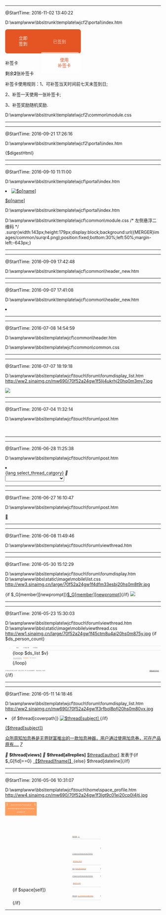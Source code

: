 
-----------------------------------------------------------------------
@StartTime: 2016-11-02 13:40:22

<!-- 补签卡相关 -->

D:\wamp\www\bbs\trunk\template\wjcf2\portal\index.htm
<section id="signin">
    <!--{if !$_G['qiaodao'] || !($_G['startime']< $_G['qiaodao']['time']) }-->
    <a href="javascript:void(0);" onclick="showWindow('dsu_paulsign','plugin.php?id=dsu_paulsign:sign');" class="signin">
        <i></i><span>立即<br>签到</span>
    </a>
    <!--{else}-->
    <a href="/dsu_paulsign-sign.html" class="signin signed">
        <i></i><span class="signed">已签到</span>
    </a>
    <!--{/if}-->
    <a href="javascript:void(0);" class="recover">
        <b></b><i></i><span>使用<br>补签卡</span>
    </a>
</section>
<section id="recbox">
    <p class="title">补签卡</p>
    <p class="meta">
        <span class="currentdate"></span>
        <span class="cardnum">剩余<b>2</b>张补签卡</span>
    </p>
    <div class="calbox">
        <div id="calendar"></div>
        <div class="recruld">
            <p>补签卡使用规则：1、可补签当天时间前七天未签到日;</p>
            <p class="indentmore">2、补签一天使用一张补签卡;</p>
            <p class="indentmore">3、补签奖励随机奖励.</p>
        </div>
    </div>
    <div class="signtip"></div>
    <i class="closebtn"></i>
</section>
<script>
    jQuery('#signin a.recover').on('click',function(){
        jQuery('.graycover').show();
        jQuery('#recbox').fadeIn('fast');
    });
    jQuery('#recbox .closebtn').on('click',function(){
        jQuery('#recbox,.graycover').fadeOut('fast');
    });
    var calUtil = {
        eventName: "prev",
        //初始化日历
        init: function(signList) {
            calUtil.setMonthAndDay();
            calUtil.draw(signList);
            calUtil.bindEnvent();
        },
        bindEnvent: function() {
            // 防止重复点击
            var signwait = 1;
            // 补签到点击事件
            jQuery(document).on('click','#calendar tr td:not(".on,.norecent,.current")',function() {
                var _this = jQuery(this);
                if (signwait == 0) {return false;}
                signwait == 0;
                var cardNum = parseInt(jQuery('#recbox .cardnum b').html());
                if (cardNum == 0) {
                    jQuery('#recbox .signtip').html('已无补签卡使用').fadeIn('fast');
                    setTimeout(function(){
                        jQuery('#recbox .signtip').fadeOut('slow');
                    },1500);
                    setTimeout(function(){signwait == 1;},1800);
                    return false;
                };
                setTimeout(function() {
                    _this.addClass('on');
                    _this.find('a').html('已补签').css('text-indent','20px');
                    cardNum--;
                    jQuery('#recbox .cardnum b').html(cardNum);
                    jQuery('#recbox .signtip').html('补签成功').fadeIn('fast');
                    setTimeout(function(){
                        jQuery('#recbox .signtip').fadeOut('slow');
                    },1500);
                    setTimeout(function(){signwait == 1;},1800);
                }, 360);
            });
            // 当天未签到点击事件
            var signwait2 = 1;
            jQuery("#calendar tr td.current:not('.on,.norecent')").click(function() {
                var _this = jQuery(this);
                if (signwait2 == 0) {return false;}
                signwait2 == 0;
                setTimeout(function() {
                    jQuery('.graycover,#recbox').hide();
                    showWindow('dsu_paulsign','plugin.php?id=dsu_paulsign:sign');
                    signwait2 == 1;
                }, 360);
            });
        },
        draw: function(signList) {
            //绑定日历
            var str = calUtil.drawCal(calUtil.showYear, calUtil.showMonth, signList);
            jQuery("#calendar").html(str);
            // 去除非当前最近7天的行
            jQuery("#calendar tr").each(function() {
                if (jQuery(this).find('td.norecent').length == 7) {
                    jQuery(this).remove();
                }
            });
        },
        //设定当前选择的年月
        setMonthAndDay: function() {
            var current = new Date('2016,11,2');
            // 上一个月
            if (current.getMonth() < 1) {
                calUtil.lastMonth = 12;
                calUtil.showYear1 = current.getFullYear() - 1;
            } else {
                calUtil.lastMonth = current.getMonth();
                calUtil.showYear1 = current.getFullYear();
            }
            // 当前月
            calUtil.showMonth = current.getMonth() + 1;
            calUtil.showYear = current.getFullYear();
            // 下一个月
            if (current.getMonth() < 11) {
                calUtil.nextMonth = current.getMonth() + 2;
                calUtil.showYear2 = current.getFullYear();
            } else if (current.getMonth() == 11) {
                calUtil.nextMonth = 1;
                calUtil.showYear2 = current.getFullYear() + 1;
            } else if (current.getMonth() == 12) {
                calUtil.nextMonth = 2;
                calUtil.showYear2 = current.getFullYear() + 1;
            }
            // 当天
            calUtil.showDay = current.getDate();
            // 当天前第7天
            calUtil.recentFirst = current.getDate() - 6;
            jQuery('.currentdate').html(calUtil.showYear+'-'+calUtil.showMonth+'-'+calUtil.showDay);
        },
        // 获取指定月份总天数
        getDaysInmonth: function(iMonth, iYear) {
            var dPrevDate = new Date(iYear, iMonth, 0);
            return dPrevDate.getDate();
        },
        // 建立日历
        bulidCal: function(iYear, iMonth) {
            var aMonth = new Array();
            aMonth[0] = new Array(7);
            aMonth[1] = new Array(7);
            aMonth[2] = new Array(7);
            aMonth[3] = new Array(7);
            aMonth[4] = new Array(7);
            aMonth[5] = new Array(7);
            aMonth[6] = new Array(7);
            aMonth[7] = new Array(7);
            // 当月第一天
            var dCalDate = new Date(iYear, iMonth - 1, 1);
            // 当月第一天是周几(0-6)
            var iDayOfFirst = dCalDate.getDay();
            // 当月天数
            var iDaysInMonth = calUtil.getDaysInmonth(iMonth, iYear);
            // 当月最后一天
            var eCalDate = new Date(iYear, iMonth - 1, iDaysInMonth);
            // 当月最后一天是周几(0-6)
            var eDayOfFirst = eCalDate.getDay();
            // 修正上一个月
            lastMonth = calUtil.lastMonth;
            iYear1 = calUtil.showYear1;
            // 修正下一个月
            nextMonth = calUtil.nextMonth;
            iYear2 = calUtil.showYear2;
            // 上一个月天数
            var lDaysInMonth = calUtil.getDaysInmonth(lastMonth, iYear1);
            calUtil.lDaysInMonth = lDaysInMonth;
            // 下一个月天数
            var nDaysInMonth = calUtil.getDaysInmonth(nextMonth, iYear2);
            var iVarDate = 1,
                iVarDate2 = 1,
                d, w, l, n;
            aMonth[0][0] = "日";
            aMonth[0][1] = "一";
            aMonth[0][2] = "二";
            aMonth[0][3] = "三";
            aMonth[0][4] = "四";
            aMonth[0][5] = "五";
            aMonth[0][6] = "六";
            for (l = iDayOfFirst - 1; l >= 0; l--) {
                aMonth[2][l] = lDaysInMonth;
                lDaysInMonth--;
            }
            for (var l = 6; l >= 0; l--) {
                aMonth[1][l] = lDaysInMonth;
                lDaysInMonth--;
            }
            for (d = iDayOfFirst; d < 7; d++) {
                aMonth[2][d] = iVarDate;
                iVarDate++;
            }
            for (w = 3; w < 8; w++) {
                for (d = 0; d < 7; d++) {
                    if (iVarDate <= iDaysInMonth) {
                        aMonth[w][d] = iVarDate;
                        iVarDate++;
                    } else {
                        aMonth[w][d] = iVarDate2;
                        iVarDate2++;
                    }
                }
            }
            return aMonth;
        },
        // 判断是否签到
        ifHasSigned: function(signList, day) {
            switch (calUtil.eventName) {
                // 上月签到情况
                case "prev":
                    // 出现第一个1号的时候就代表当前月开始了
                    if (day == 1) {
                        calUtil.eventName = 'load';
                        calUtil.ifHasSigned(signList, day);
                        return false;
                    }
                    // 当该月份没有签到数据的情况下返回 false
                    if (typeof(signList[calUtil.showYear1][calUtil.lastMonth]) == 'undefined') {
                        console.log('this array is not exist.');
                        return false;
                    }
                    // 进入签到情况循环
                    var signed = false;
                    jQuery.each(signList[calUtil.showYear1][calUtil.lastMonth], function(index, item) {
                        if (item == day) {
                            signed = true;
                            return false;
                        }
                    });
                    return signed;
                    break;
                    // 当月签到情况
                case "load":
                    if (day == calUtil.getDaysInmonth(calUtil.showMonth, calUtil.showYear)) {
                        calUtil.eventName = 'next';
                    }
                    if (typeof(signList[calUtil.showYear][calUtil.showMonth]) == 'undefined') {
                        console.log('this array is not exist.');
                        return false;
                    }
                    var signed = false;
                    jQuery.each(signList[calUtil.showYear][calUtil.showMonth], function(index, item) {
                        if (item == day) {
                            signed = true;
                            return false;
                        }
                    });
                    return signed;
                    break;
                    // 下月签到情况
                case "next":
                    // 仅显示当月情况下不存在下月数据,保留是因后期需展示多月签到记录时方便添加
                    if (typeof(signList[calUtil.showYear2][calUtil.nextMonth]) == 'undefined') {
                        console.log('this array is not exist.');
                        return false;
                    }
                    var signed = false;
                    jQuery.each(signList[calUtil.showYear2][calUtil.nextMonth], function(index, item) {
                        if (item == day) {
                            signed = true;
                            return false;
                        }
                    });
                    return signed;
                    break;
            }
        },
        // 判断是否最近7天
        isRecentDays: function(signList, day) {
            var isrecent = false;
            if (calUtil.recentFirst > 0) {
                if (day >= calUtil.recentFirst && day <= calUtil.showDay && calUtil.eventName == 'load') {
                    isrecent = true;
                }
            } else {
                if (calUtil.eventName == 'prev') {
                    // 修正当天前第7天
                    var recentFirst = calUtil.lDaysInMonth + calUtil.recentFirst;
                    // console.log(recentFirst+' '+calUtil.lDaysInMonth+' '+calUtil.recentFirst);
                    if (day >= recentFirst) {
                        isrecent = true;
                    }
                } else if (calUtil.eventName == 'load') {
                    if (day >= calUtil.recentFirst && day <= calUtil.showDay) {
                        isrecent = true;
                    }
                }
            }
            return isrecent;
        },
        // 判断是否当天
        isCurrentDay: function(currentday, day) {
            var istoday = false;
            if (currentday == day && calUtil.eventName == 'load') {
                istoday = true;
            }
            return istoday;
        },
        drawCal: function(iYear, iMonth, signList) {
            var myMonth = calUtil.bulidCal(iYear, iMonth);
            var htmls = new Array();
            htmls.push("<div class='sign' id='sign_cal'>");
            htmls.push("<table>");
            htmls.push("<tr>");
            htmls.push("<th>" + myMonth[0][0] + "</th>");
            htmls.push("<th>" + myMonth[0][1] + "</th>");
            htmls.push("<th>" + myMonth[0][2] + "</th>");
            htmls.push("<th>" + myMonth[0][3] + "</th>");
            htmls.push("<th>" + myMonth[0][4] + "</th>");
            htmls.push("<th>" + myMonth[0][5] + "</th>");
            htmls.push("<th>" + myMonth[0][6] + "</th>");
            htmls.push("</tr>");
            var e = 0,
                d, w;
            for (w = 1; w < 8; w++) {
                htmls.push("<tr>");
                for (d = 0; d < 7; d++) {
                    var ifHasSigned = calUtil.ifHasSigned(signList, myMonth[w][d]);
                    var isCurrentDay = calUtil.isCurrentDay(calUtil.showDay, myMonth[w][d]);
                    var isRecentDays = calUtil.isRecentDays(calUtil.showDay, myMonth[w][d]);
                    if (isRecentDays) {
                        if (ifHasSigned) {
                            if (isCurrentDay) {
                                htmls.push("<td class='on current'>" + (!isNaN(myMonth[w][d]) ? myMonth[w][d] : " ") + "</td>");
                            } else {
                                htmls.push("<td class='on'>" + (!isNaN(myMonth[w][d]) ? myMonth[w][d] : " ") + "</td>");
                            }
                        } else {
                            if (isCurrentDay) {
                                htmls.push("<td class='current'>" + (!isNaN(myMonth[w][d]) ? myMonth[w][d] : " ") + "<a href='javascript:void(0);' class=''>签到</a></td>");
                            } else {
                                htmls.push("<td>" + (!isNaN(myMonth[w][d]) ? myMonth[w][d] : " ") + "<a href='javascript:void(0);' class=''>补签</a></td>");
                            }
                        }
                    } else {
                        htmls.push("<td class='norecent'></td>");
                    }
                }
                htmls.push("</tr>");
            }
            htmls.push("</table>");
            htmls.push("</div>");
            htmls.push("</div>");
            return htmls.join('');
        }
    };

    jQuery(function() {
        //ajax获取日历json数据
        var signList = {
            '2015': {
                '12': [1, 2, 3, 28, 29, 30]
            },
            '2016': {
                '1': [3, 4, 5, 28, 29, 30],
                '2': [],
                '9': [28, 29, 30],
                '10': [03, 06, 12, 19, 21, 23, 24],
                '11':[1]
            }
        };
        calUtil.init(signList);
    });
</script>

D:\wamp\www\bbs\trunk\template\wjcf2\common\module.css
<style>
    /* 右侧签到按钮 */
    #signin{width:236px;height:70px;display:block;background:#E45523;border-radius:.5em;padding:4px 5px 4px 4px;margin-bottom:20px;position:relative;z-index:4;}
    #signin a{width:111px;height:70px;display:block;font-size:14px;color:#ffffff;position:relative;z-index:5;float:left;}
    #signin a span{width:40px;height:36px;display:block;line-height:18px;position:absolute;z-index:6;}
    #signin .signin.signed{opacity:.7;filter:alpha(opacity=70);}
    #signin .signin i{width:26px;height:26px;display:block;background:url({MERGER}images/common/newicons01.png) no-repeat -74px -5px;position:absolute;top:22px;left:8px;z-index:6;}
    #signin .signin span{top:16px;left:40px;}
    #signin .signin.signed span{width:50px;top:27px;}
    #signin .recover{width:123px;float:right;}
    #signin .recover i{width:24px;height:25px;display:block;background:url({MERGER}images/common/newicons01.png) no-repeat -125px -5px;position:absolute;top:22px;left:23px;z-index:6;}
    #signin .recover span{width:45px;color:#e45422;text-align:center;top:16px;left:52px;}
    #signin .recover b{width:100%;height:100%;display:block;background:#ffffff;opacity:.6;filter:alpha(opacity=60);border-radius:0 .4em .4em 0;position:absolute;top:0;left:0;}
</style>

-----------------------------------------------------------------------
-----------------------------------------------------------------------
@StartTime: 2016-09-21 17:26:16

D:\wamp\www\bbs\trunk\template\wjcf2\portal\index.htm
<!-- 首页调用文章列表 -->
<section id="conlist">{$digestHtml}</section>

-----------------------------------------------------------------------
-----------------------------------------------------------------------
@StartTime: 2016-09-10 11:11:00

D:\wamp\www\bbs\trunk\template\wjcf\portal\index.htm
<li>
    <a href="$p[url]" target="_blank">
        <img src="data/attachment/portal/$p[logo]" alt="$p[name]">
    </a>
    <p><a href="$p[url]" target="_blank">$p[name]</a></p>
</li>

D:\wamp\www\bbs\trunk\template\wjcf\portal\index.htm
<!-- 惊喜二维码（左） -->
<div class="surqr"></div>

D:\wamp\www\bbs\trunk\template\wjcf\common\module.css
/* 左侧悬浮二维码 */
.surqr{width:143px;height:179px;display:block;background:url({MERGER}images/common/surqr4.png);position:fixed;bottom:30%;left:50%;margin-left:-643px;}

-----------------------------------------------------------------------
-----------------------------------------------------------------------
@StartTime: 2016-09-09 17:42:48

D:\wamp\www\bbs\trunk\template\wjcf\common\header_new.htm
<!--{subtemplate common/header_userstatus}-->

-----------------------------------------------------------------------
-----------------------------------------------------------------------
@StartTime: 2016-09-07 17:41:08

D:\wamp\www\bbs\trunk\template\wjcf\common\header_new.htm
<!--{eval $mnid = getcurrentnav();}-->
<!--{loop $_G['setting']['navs'] $nav}-->
<!--{if $nav['available'] && (!$nav['level'] || ($nav['level'] == 1 && $_G['uid']) || ($nav['level'] == 2 && $_G['adminid'] > 0) || ($nav['level'] == 3 && $_G['adminid'] == 1))}-->
<li {if $mnid == $nav[navid] || ($mnid == 'mn_portal' && $nav[navname] == '首页')}class="a"{/if} $nav[nav]></li>
<!--{/if}-->
<!--{/loop}-->

-----------------------------------------------------------------------
-----------------------------------------------------------------------
@StartTime: 2016-07-08 14:54:59

D:\wamp\www\bbs\template\wjcf\common\header.htm
<div class="float_bag" style="display:none;">
    <img src="$_G['style']['merger']images/act/act_wap/up.png" class="up">
    <dl class="slectdown">
        <dt>
            <a href= "/business.html"class="rn01">加息券专区</a>
            <a href="coupon.html" class="rn01">红包买卖</a>
        </dt>
    </dl>
</div>

D:\wamp\www\bbs\template\wjcf\common\common.css
<style>
    .float_bag{width:96px;display:block;position:absolute;left:50%;top:45px;margin-left:305px;z-index:4;}
    .float_bag .up{width:10px;height:5px;display:block;margin:0 auto -1px;padding-top:5px;}
    .float_bag .slectdown{border:1px solid #ff8a3c;width:94px;font:14px "Microsoft yahei";color:#666666;text-align:center;background:#fff;display:block;}
    .float_bag .slectdown a{height:38px;display:block;line-height:38px;color:#666666;}
    .float_bag .slectdown a:hover{background:#ff8a3c;color:#fff;}
</style>

-----------------------------------------------------------------------
-----------------------------------------------------------------------
@StartTime: 2016-07-07 18:19:18

D:\wamp\www\bbs\template\wjcf\touch\forum\forumdisplay_list.htm
http://ww2.sinaimg.cn/mw690/70f52a24gw1f5lij4ukrhj20hq0m3my7.jpg
<!-- 活动线报推荐在微部落首页展示的小广告 -->
<!--{if $key < 1 && $_G[fid]==0 }-->
<a href="#" class="indexaction"><img src="$_G['style']['merger']images/example/y_11.png"></a>
<div class="zline"></div>
<!--{/if}-->

-----------------------------------------------------------------------
-----------------------------------------------------------------------
@StartTime: 2016-07-04 11:32:14

D:\wamp\www\bbs\template\wjcf\touch\forum\post.htm
<!-- 发布页面添加图片按钮 -->
<a href="javascript:void(0);" class="fileplus" style="background:url({STATICURL}image/mobile/images/icon_photo.png) no-repeat 50%;overflow:hidden;">
    <input type="file" name="Filedata" id="filedata" style="opacity:0;"/>
</a>
<style>
    .post_from .fileplus{width:.78rem;height:.78rem;display:block;border:1px dashed #ccc;position:absolute;margin-top:.15rem;right:.15rem;}
    .post_from .fileplus input[type="file"]{width:.78rem;height:.78rem;display:block;font-size:.78rem;}
</style>

-----------------------------------------------------------------------
-----------------------------------------------------------------------
@StartTime: 2016-06-28 11:25:38

D:\wamp\www\bbs\template\wjcf\touch\forum\post.htm
<!-- 发布页面头部栏目选择 -->
<!--{if $isfirstpost && !empty($_G['forum'][threadtypes][types])}-->
<li>
    <div class="sort_sel_bg">
        {lang select_thread_catgory}
        <i class="font-icon icon-angle-right">&#xe805;</i>
    </div>
    <select id="typeid" name="typeid" class="sort_sel">
        <option value="0" selected="selected">{lang select_thread_catgory}</option>
        <!--{loop $_G['forum'][threadtypes][types] $typeid $name}-->
        <!--{if empty($_G['forum']['threadtypes']['moderators'][$typeid]) || $_G['forum']['ismoderator']}-->
        <option value="$typeid"{if $thread['typeid'] == $typeid || $_GET['typeid'] == $typeid} selected="selected"{/if}><!--{echo strip_tags($name);}--></option>
        <!--{/if}-->
        <!--{/loop}-->
    </select>
</li>
<!--{/if}-->

-----------------------------------------------------------------------
-----------------------------------------------------------------------
@StartTime: 2016-06-27 16:10:47

D:\wamp\www\bbs\template\wjcf\touch\forum\post.htm
<!-- 发布页面返回按钮 -->
<input type="hidden" name="{if $_GET[action] == 'newthread'}topicsubmit{elseif $_GET[action] == 'reply'}replysubmit{elseif $_GET[action] == 'edit'}editsubmit{/if}" value="yes">
<a href="<!--{if $_GET[action] == 'newthread'}-->forum.php?mod=forumdisplay&fid=$_G[fid]&page=$_GET[page]<!--{else}-->forum.php?mod=redirect&goto=findpost&ptid=$_G[tid]&pid=$pid<!--{/if}-->" class="z font-icon icon-angle-left backbtn">&#xe803;</a>

-----------------------------------------------------------------------
-----------------------------------------------------------------------
@StartTime: 2016-06-08 11:49:46

D:\wamp\www\bbs\template\wjcf\touch\forum\viewthread.htm
<script>
    // 收藏按钮（模板原有，不是我写的）
    $('.favbtn').on('touchend', function() {
        var obj = $(this);
        $.ajax({
            type: 'POST',
            url: obj.attr('href') + '&handlekey=favbtn&inajax=1',
            data: {
                'favoritesubmit': 'true',
                'formhash': '{FORMHASH}'
            },
            dataType: 'xml',
        })
        .success(function(s) {
            popup.open(s.lastChild.firstChild.nodeValue);
            evalscript(s.lastChild.firstChild.nodeValue);
        })
        .error(function() {
            window.location.href = obj.attr('href');
            popup.close();
        });
        return false;
    });
</script>

-----------------------------------------------------------------------
-----------------------------------------------------------------------
@StartTime: 2016-05-30 15:12:29

D:\wamp\www\bbs\template\wjcf\touch\forum\forumdisplay.htm
D:\wamp\www\bbs\static\image\mobile\list.css
http://ww3.sinaimg.cn/large/70f52a24gw1f4dfm33esbj20hs0m8t9r.jpg
<div class="status">
    {if $_G[member][newprompt]}<a href="home.php?mod=space&do=notice&view=mypost" class="notice">$_G[member][newprompt]</a>{/if}
    <a href="home.php?mod=space&uid=$_G[uid]" class="person">
        <img src="$_G['style']['merger']images/touch/t03{if $_G[member][uid]}_{/if}.png">
    </a>
</div>
<style>
    .header .status{height:.45rem;display:block;line-height:.45rem;position:relative;float:right;}
    .header .status .notice{min-width:.14rem;height:.25rem;display:block;font-size:.16rem;color:#fff;line-height:.25rem;text-align:center;background:#f60;border-radius:.8em;padding:0 0.08rem;position:absolute;top:0;right:.32rem;}
    .header .status .person{width:.35rem;height:.39rem;display:block;position:absolute;bottom:0;right:0;}
</style>

-----------------------------------------------------------------------
-----------------------------------------------------------------------
@StartTime: 2016-05-23 15:30:03

D:\wamp\www\bbs\template\wjcf\touch\forum\viewthread.htm
D:\wamp\www\bbs\static\image\mobile\viewthread.css
http://ww1.sinaimg.cn/large/70f52a24gw1f45ctm8u4aj20hs0m875y.jpg
{if $ds_person_count}
<div class="awardlist">
    <ul>
        <li>
            <span>昵称</span>
            <span>打赏碎片数</span>
            <span>打赏理由</span>
        </li>
        {loop $ds_list $v}
        <li>
            <span><a href="home.php?mod=space&uid=$v['uid']">$v['username']</a></span>
            <span>$v['gold']</span>
            <span>$v['reason']</span>
        </li>
        {/loop}
    </ul>
    <p class="counts">
        {if $ds_person_count > $ds_limit}
        <a href="plugin.php?id=huoniao_dashang&a=dashangList&tid=$post[tid]">查看全部打赏记录</a>
        {/if}
        总计加息券碎片：$post[ds_count]
    </p>
</div>
{/if}
<style>
    /*打赏列表*/
    .floortop .awardlist{width:5.8rem;display:block;margin:0 auto 0.2rem;}
    .awardlist li{font-size:.24rem;padding:.3rem 0;color:#999;}
    .awardlist li:first-child{font-size:.24rem;color:#666;border-top:1px solid #E5E5E5;border-bottom:1px solid #E5E5E5;padding:0;}
    .awardlist li span{display:inline-block;vertical-align:middle;}
    .awardlist li:first-child span{line-height:.8rem;text-align:center;}
    .awardlist li span:first-child{width:2rem;text-align:center;}
    .awardlist li span:nth-child(2){width:1.35rem;text-align:center;color:#f60;}
    .awardlist li:first-child span:nth-child(2){color:#666;}
    .awardlist li span:nth-child(3){width:2.2rem;}
    .awardlist li a{color:#999;}
    .awardlist .counts{height:.3rem;font-size:.24rem;color:#666;}
    .awardlist .counts a{height:.3rem;display:block;margin-right:.38rem;color:#333;float:right;}
</style>

-----------------------------------------------------------------------
-----------------------------------------------------------------------
@StartTime: 2016-05-11 14:18:46

D:\wamp\www\bbs\template\wjcf\touch\forum\forumdisplay_list.htm
http://ww2.sinaimg.cn/mw690/70f52a24gw1f3rfbol8pfj20hs0m80vx.jpg
<li class="{if $thread[coverpath]}scli{/if}">
    {if $thread[coverpath]}
    <a class="img_a"href="forum.php?mod=viewthread&tid=$thread[tid]">
        <img src="$thread[coverpath]"alt="$thread[subject]"class="scimg">
    </a>
    {/if}
    <div class="libox">
        <p class="thread_t">
            <!--{template common/thread_label}-->
            <a href="forum.php?mod=viewthread&tid=$thread[tid]">{$thread[subject]}
            </a>
        </p>
        <a href="forum.php?mod=viewthread&tid=$thread[tid]" class="thread_m">众所周知加息券是无界财富推出的一款加息神器，用户通过使用加息券，可在产品原有....</a>
        <a href="forum.php?mod=viewthread&tid=$thread[tid]" class="navimg">
            <span jue-src="http://ww2.sinaimg.cn/mw690/6694d955jw1f3jinhkfgpj20go0i7god.jpg"></span>
            <span jue-src="http://ww2.sinaimg.cn/mw690/6694d955jw1f3jinhkfgpj20go0i7god.jpg"></span>
            <span jue-src="http://ww2.sinaimg.cn/mw690/6694d955jw1f3jinhkfgpj20go0i7god.jpg"></span>
            <i>7</i>
        </a>
        <p class="thread_i">
            <span class="anycount">
                <i class="font-icon icon-eye">&#xe800;</i>
                <b class="eyecount">$thread[views]</b>
                <i class="font-icon icon-comment">&#xe801;
                </i>
                <b class="ballcount">$thread[allreplies]</b>
            </span>
            <a href="home.php?mod=space&uid=$thread[authorid]"class="username">$thread[author]</a>
            <span class="pubfrom">发表于{if $_G[fid]==0}
                <a href="#">【$thread[fname]】</a>{else}
                $thread[dateline]{/if}
            </span>
            <div class="clear"></div>
        </p>
    </div>
</li>
<style>
    .threadlist li.scli{border-bottom:1px solid #E5E5E5;}
    .threadlist li.scli a.img_a{width:1rem;height:2rem;overflow:hidden;display:block;padding:.42rem 0 .16rem;float:left;}
    .threadlist li.scli .scimg{width:1rem;}
    .threadlist li.scli .thread_t{padding-bottom:.06rem;}
    .threadlist li.scli .thread_t a{font-size:.24rem;line-height:.4rem;}
    .threadlist li.scli .thread_m{font-size:.16rem;line-height:.22rem;padding-bottom:.18rem;}
    .threadlist li.scli .thread_i{height:.16rem;font-size:.16rem;line-height:.16rem;border-bottom:none;}
    .threadlist li.scli .libox{width:4.38rem;display:block;float:right;}
</style>
<script>
    $(function(){
        // 书痴集中营左侧图片高度修正
        $('.threadlist li.scli').each(function(){
            $(this).children('.scimg').css('max-height',parseInt($(this).children('.libox').height())+parseInt($(this).children('.libox').css('padding-bottom')));
            wpScroll.refresh();
        });
    });
</script>

-----------------------------------------------------------------------
-----------------------------------------------------------------------
@StartTime: 2016-05-06 10:31:07

D:\wamp\www\bbs\template\wjcf\touch\home\space_profile.htm
http://ww4.sinaimg.cn/mw690/70f52a24gw1f3lgt9c01ej20cp0l4jtj.jpg
<header class="profile">
    <a href="javascript:history.back(-1);" class="font-icon icon-angle-left backbtn">&#xe803;</a>
    <a href="/" class="font-icon icon-home homebtn">&#xe80c;</a>
    <a class="avatar"><!--{avatar($space[uid],middle)}--></a>
    <p class="name">$space[nickname] {if $space[group][icon]}$space[group][icon]{else}$space[group][grouptitle]{/if}</p>
    <p class="counts">
        加息券(<span>$space[integral]</span>) &nbsp;| &nbsp;加息券碎片(<span>$space[credits]</span>)
    </p>
</header>
<div class="profilelist">
    <ul>
        <li>
            <a href="javascript:void(0);">
                我的勋章
                <span>(8)</span>
            </a>
            <span class="mdbox clearfix">
                <img src="$_G['style']['merger']images/medal/md01.png">
                <img src="$_G['style']['merger']images/medal/md02.png">
                <img src="$_G['style']['merger']images/medal/md03.png">
                <img src="$_G['style']['merger']images/medal/md04.png">
                <img src="$_G['style']['merger']images/medal/md05.png">
                <img src="$_G['style']['merger']images/medal/md06.png">
                <img src="$_G['style']['merger']images/medal/md07.png">
                <img src="$_G['style']['merger']images/medal/md08.png">
            </span>
        </li>
        <li>
            <a href="forum.php?mod=guide&view=my&type=thread&uid=$space[uid]">
                <i class="font-icon icon-angle-right">&#xe805;</i>{if $space[self]}我{else}他{/if}的帖子<span>($thread_count)</span>
            </a>
        </li>
        <li>
            <a href="forum.php?mod=task">
                <i class="font-icon icon-angle-right">&#xe805;</i>
                任务<span>修改头像任务未完成</span>
            </a>
        </li>
        <li>
            <a href="forum.php?mod=guide&view=my&type=reply&uid=$space[uid]">
                <i class="font-icon icon-angle-right">&#xe805;</i>{if $space[self]}我{else}他{/if}的回复<span>($post_count)</span>
            </a>
        </li>
        {if $space[self]}
        <li>
            <a href="home.php?mod=space&do=notice&view=mypost">
                <i class="font-icon icon-angle-right">&#xe805;</i>我的消息<span>($_G[member][newprompt])</span>
            </a>
        </li>
        {/if}
    </ul>
</div>
<style>
    /*个人中心主页头部*/
    header.profile{width:6.4rem;height:2.75rem;display:block;background:#FF9D5C;position:relative;overflow:hidden;}
    header.profile .font-icon{width:.36rem;height:.36rem;display:block;font-size:.36rem;line-height:.32rem;text-align:center;color:#fff;position:absolute;}
    header.profile .backbtn{top:.24rem;left:.2rem;}
    header.profile .homebtn{top:.26rem;right:.2rem;}
    header.profile p{font-size:.24rem;color:#fff;text-align:center;}
    header.profile .avatar img{width:1.2rem;height:1.2rem;display:block!important;border-radius:50%;margin:.36rem auto 0;}
    header.profile .name{line-height:.7rem;}
    header.profile .name img{margin-left: .08rem;}
    header.profile .counts{line-height:.32rem;}

    /*个人中心主页列表*/
    .profilelist{width:6.4rem;display:block;}
    .profilelist li{width:5.8rem;display:block;margin:0 auto;border-bottom:1px solid #DCDCDC;}
    .profilelist li a{width:5.8rem;min-height:1.45rem;display:block;font-size:.24rem;color:#666;line-height:1.45rem;}
    .profilelist li a span{color:#f60;margin-left:.12rem;}
    .profilelist li a i{color:#999;float:right;}
    .profilelist .mdbox{width:5.8rem;display:block;margin-top:-0.28rem;}
    .profilelist .mdbox img{width:.95rem;margin-right:.60rem;margin-bottom:.21rem;float:left;}
    .profilelist .mdbox img:nth-child(4n){margin-right:0;}
</style>


-----------------------------------------------------------------------

